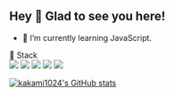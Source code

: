 ## Hey 👋  Glad to see you here! 

- 🌱 I’m currently learning JavaScript.

🥑 Stack <br/>
<img src="https://img.shields.io/badge/html5-E34F26?style=for-the-badge&logo=html5&logoColor=white">
<img src="https://img.shields.io/badge/css-1572B6?style=for-the-badge&logo=css3&logoColor=white">
<img src="https://img.shields.io/badge/javascript-F7DF1E?style=for-the-badge&logo=javascript&logoColor=black">
<img src="https://img.shields.io/badge/react-61DAFB?style=for-the-badge&logo=react&logoColor=black">
<img src="https://img.shields.io/badge/node.js-339933?style=for-the-badge&logo=Node.js&logoColor=white">

[![kakami1024's GitHub stats](https://github-readme-stats.vercel.app/api?username=kakami1024&theme=ayu-mirage&show_icons=true&count_private=true&hide_border=true)](https://github.com/kakami1024/github-readme-stats)




